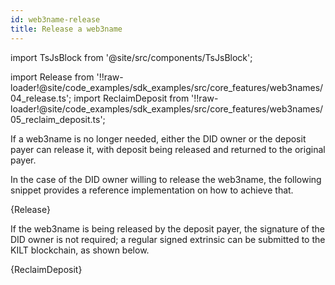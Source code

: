 ```yaml
---
id: web3name-release
title: Release a web3name
---
```


import TsJsBlock from '@site/src/components/TsJsBlock';

import Release from '!!raw-loader!@site/code_examples/sdk_examples/src/core_features/web3names/04_release.ts';
import ReclaimDeposit from '!!raw-loader!@site/code_examples/sdk_examples/src/core_features/web3names/05_reclaim_deposit.ts';

If a web3name is no longer needed, either the DID owner or the deposit payer can release it, with deposit being released and returned to the original payer.

In the case of the DID owner willing to release the web3name, the following snippet provides a reference implementation on how to achieve that.

<TsJsBlock>
  {Release}
</TsJsBlock>

If the web3name is being released by the deposit payer, the signature of the DID owner is not required; a regular signed extrinsic can be submitted to the KILT blockchain, as shown below.

<TsJsBlock>
  {ReclaimDeposit}
</TsJsBlock>